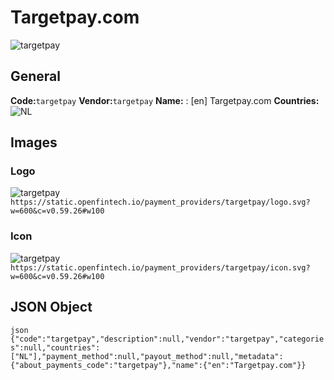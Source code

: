 # Targetpay.com 
![targetpay](https://static.openfintech.io/payment_providers/targetpay/logo.svg?w=600&c=v0.59.26#w100) 
## General 
**Code:**`targetpay` 
**Vendor:**`targetpay` 
**Name:** 
:	[en] Targetpay.com 
**Countries:** 
![NL](https://cdnjs.cloudflare.com/ajax/libs/flag-icon-css/3.3.0/flags/4x3/NL.svg#w24) 
 
## Images 
### Logo 
![targetpay](https://static.openfintech.io/payment_providers/targetpay/logo.svg?w=600&c=v0.59.26#w100) 
``` https://static.openfintech.io/payment_providers/targetpay/logo.svg?w=600&c=v0.59.26#w100 ``` 
### Icon 
![targetpay](https://static.openfintech.io/payment_providers/targetpay/icon.svg?w=600&c=v0.59.26#w100) 
``` https://static.openfintech.io/payment_providers/targetpay/icon.svg?w=600&c=v0.59.26#w100 ``` 
## JSON Object 
```json {"code":"targetpay","description":null,"vendor":"targetpay","categories":null,"countries":["NL"],"payment_method":null,"payout_method":null,"metadata":{"about_payments_code":"targetpay"},"name":{"en":"Targetpay.com"}} ``` 
